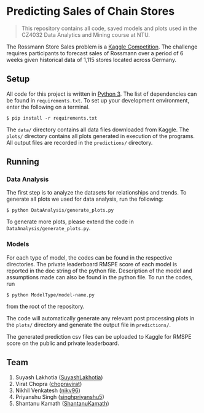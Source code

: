 # Predicting Sales of Chain Stores 

> This repository contains all code, saved models and plots used in the CZ4032 Data Analytics and Mining course at NTU.

The Rossmann Store Sales problem is a [Kaggle Competition](https://www.kaggle.com/c/rossmann-store-sales). The challenge requires participants to forecast sales of Rossmann over a period of 6 weeks given historical data of 1,115 stores located across Germany.

## Setup
All code for this project is written in [Python 3](https://www.python.org/downloads/). The list of dependencies can be found in `requirements.txt`. To set up your development environment, enter the following on a terminal.

```
$ pip install -r requirements.txt
```

The `data/` directory contains all data files downloaded from Kaggle. The `plots/` directory contains all plots generated in execution of the programs. All output files are recorded in the `predictions/` directory.

## Running

### Data Analysis
The first step is to analyze the datasets for relationships and trends. To generate all plots we used for data analysis, run the following:

```
$ python DataAnalysis/generate_plots.py
```

To generate more plots, please extend the code in `DataAnalysis/generate_plots.py`.

### Models
For each type of model, the codes can be found in the respective directories. The private leaderboard RMSPE score of each model is reported in the doc string of the python file. Description of the model and assumptions made can also be found in the python file. To run the codes, run

```
$ python ModelType/model-name.py
```

from the root of the repository.

The code will automatically generate any relevant post processing plots in the `plots/` directory and generate the output file in `predictions/`. 

The generated prediction csv files can be uploaded to Kaggle for RMSPE score on the public and private leaderboard. 

## Team

1. Suyash Lakhotia ([SuyashLakhotia](https://github.com/SuyashLakhotia))
2. Virat Chopra ([chopravirat](https://github.com/chopravirat))
3. Nikhil Venkatesh ([nikv96](https://github.com/nikv96))
4. Priyanshu Singh ([singhpriyanshu5](https://github.com/singhpriyanshu5))
5. Shantanu Kamath ([ShantanuKamath](https://github.com/ShantanuKamath))
